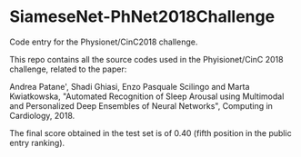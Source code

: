 # SiameseNet-PhNet2018Challenge
Code entry for the Physionet/CinC2018 challenge.


This repo contains all the source codes used in the Phyisionet/CinC 2018 challenge, related to the paper:

Andrea Patane', Shadi Ghiasi, Enzo Pasquale Scilingo and Marta Kwiatkowska, "Automated Recognition of Sleep Arousal using Multimodal and Personalized Deep Ensembles of Neural Networks", Computing in Cardiology, 2018.

The final score obtained in the test set is of 0.40 (fifth position in the public entry ranking).
